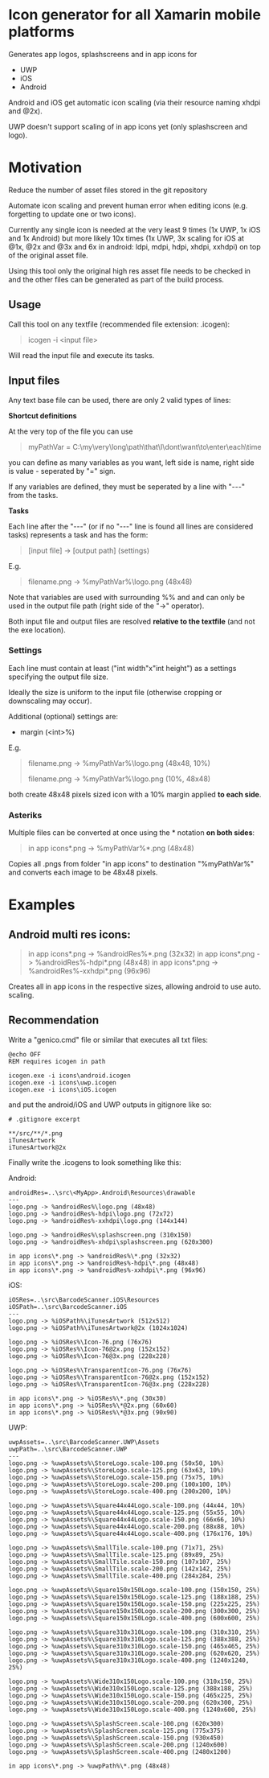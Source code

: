 # Icon generator for all Xamarin mobile platforms

Generates app logos, splashscreens and in app icons for
* UWP
* iOS
* Android

Android and iOS get automatic icon scaling (via their resource naming xhdpi and @2x).

UWP doesn't support scaling of in app icons yet (only splashscreen and logo).

# Motivation

Reduce the number of asset files stored  in the git repository

Automate icon scaling and prevent human error when editing icons (e.g. forgetting to update one or two icons).

Currently any single icon is needed at the very least 9 times (1x UWP, 1x iOS and 1x Android) but more likely 10x times (1x UWP, 3x scaling for iOS at @1x, @2x and @3x and 6x in android: ldpi, mdpi, hdpi, xhdpi, xxhdpi) on top of the original asset file.

Using this tool only the original high res asset file needs to be checked in and the other files can be generated as part of the build process.

## Usage

Call this tool on any textfile (recommended file extension: .icogen):

> icogen -i \<input file>

Will read the input file and execute its tasks.

## Input files

Any text base file can be used, there are only 2 valid types of lines:

**Shortcut definitions**

At the very top of the file you can use

> myPathVar = C:\my\very\long\path\that\I\dont\want\to\enter\each\time

you can define as many variables as you want, left side is name, right side is value - seperated by "=" sign.

If any variables are defined, they must be seperated by a line with "---" from the tasks.

**Tasks**

Each line after the "---" (or if no "---" line is found all lines are considered tasks) represents a task and has the form:

> [input file] -> [output path] (settings)

E.g.
> filename.png -> %myPathVar%\logo.png (48x48)

Note that variables are used with surrounding %% and and can only be used in the output file path (right side of the "->" operator).

Both input file and output files are resolved **relative to the textfile** (and not the exe location).

### Settings

Each line must contain at least ("int width"x"int height") as a settings specifying the output file size.

Ideally the size is uniform to the input file (otherwise cropping or downscaling may occur).

Additional (optional) settings are:

* margin (\<int>%)

E.g.

> filename.png -> %myPathVar%\logo.png (48x48, 10%)
> 
> filename.png -> %myPathVar%\logo.png (10%, 48x48)

both create 48x48 pixels sized icon with a 10% margin applied **to each side**.

### Asteriks

Multiple files can be converted at once using the * notation **on both sides**:

> in app icons\*.png -> %myPathVar%\*.png (48x48)

Copies all .pngs from folder "in app icons" to destination "%myPathVar%" and converts each image to be 48x48 pixels.

# Examples

## Android multi res icons:

> in app icons\*.png -> %androidRes%\*.png (32x32)
> in app icons\*.png -> %androidRes%-hdpi\*.png (48x48)
> in app icons\*.png -> %androidRes%-xxhdpi\*.png (96x96)

Creates all in app icons in the respective sizes, allowing android to use auto. scaling.

## Recommendation

Write a "genico.cmd" file or similar that executes all txt files:

```
@echo OFF
REM requires icogen in path

icogen.exe -i icons\android.icogen
icogen.exe -i icons\uwp.icogen
icogen.exe -i icons\iOS.icogen

```

and put the android/iOS and UWP outputs in gitignore like so:

```
# .gitignore excerpt

**/src/**/*.png
iTunesArtwork
iTunesArtwork@2x

```

Finally write the .icogens to look something like this:

Android:
```
androidRes=..\src\<MyApp>.Android\Resources\drawable
---
logo.png -> %androidRes%\logo.png (48x48)
logo.png -> %androidRes%-hdpi\logo.png (72x72)
logo.png -> %androidRes%-xxhdpi\logo.png (144x144)

logo.png -> %androidRes%\splashscreen.png (310x150)
logo.png -> %androidRes%-xhdpi\splashscreen.png (620x300)

in app icons\*.png -> %androidRes%\*.png (32x32)
in app icons\*.png -> %androidRes%-hdpi\*.png (48x48)
in app icons\*.png -> %androidRes%-xxhdpi\*.png (96x96)

```

iOS:
```
iOSRes=..\src\BarcodeScanner.iOS\Resources
iOSPath=..\src\BarcodeScanner.iOS
---
logo.png -> %iOSPath%\iTunesArtwork (512x512)
logo.png -> %iOSPath%\iTunesArtwork@2x (1024x1024)

logo.png -> %iOSRes%\Icon-76.png (76x76)
logo.png -> %iOSRes%\Icon-76@2x.png (152x152)
logo.png -> %iOSRes%\Icon-76@3x.png (228x228)

logo.png -> %iOSRes%\TransparentIcon-76.png (76x76)
logo.png -> %iOSRes%\TransparentIcon-76@2x.png (152x152)
logo.png -> %iOSRes%\TransparentIcon-76@3x.png (228x228)

in app icons\*.png -> %iOSRes%\*.png (30x30)
in app icons\*.png -> %iOSRes%\*@2x.png (60x60)
in app icons\*.png -> %iOSRes%\*@3x.png (90x90)

```

UWP:
```
uwpAssets=..\src\BarcodeScanner.UWP\Assets
uwpPath=..\src\BarcodeScanner.UWP
---
logo.png -> %uwpAssets%\StoreLogo.scale-100.png (50x50, 10%)
logo.png -> %uwpAssets%\StoreLogo.scale-125.png (63x63, 10%)
logo.png -> %uwpAssets%\StoreLogo.scale-150.png (75x75, 10%)
logo.png -> %uwpAssets%\StoreLogo.scale-200.png (100x100, 10%)
logo.png -> %uwpAssets%\StoreLogo.scale-400.png (200x200, 10%)

logo.png -> %uwpAssets%\Square44x44Logo.scale-100.png (44x44, 10%)
logo.png -> %uwpAssets%\Square44x44Logo.scale-125.png (55x55, 10%)
logo.png -> %uwpAssets%\Square44x44Logo.scale-150.png (66x66, 10%)
logo.png -> %uwpAssets%\Square44x44Logo.scale-200.png (88x88, 10%)
logo.png -> %uwpAssets%\Square44x44Logo.scale-400.png (176x176, 10%)

logo.png -> %uwpAssets%\SmallTile.scale-100.png (71x71, 25%)
logo.png -> %uwpAssets%\SmallTile.scale-125.png (89x89, 25%)
logo.png -> %uwpAssets%\SmallTile.scale-150.png (107x107, 25%)
logo.png -> %uwpAssets%\SmallTile.scale-200.png (142x142, 25%)
logo.png -> %uwpAssets%\SmallTile.scale-400.png (284x284, 25%)

logo.png -> %uwpAssets%\Square150x150Logo.scale-100.png (150x150, 25%)
logo.png -> %uwpAssets%\Square150x150Logo.scale-125.png (188x188, 25%)
logo.png -> %uwpAssets%\Square150x150Logo.scale-150.png (225x225, 25%)
logo.png -> %uwpAssets%\Square150x150Logo.scale-200.png (300x300, 25%)
logo.png -> %uwpAssets%\Square150x150Logo.scale-400.png (600x600, 25%)

logo.png -> %uwpAssets%\Square310x310Logo.scale-100.png (310x310, 25%)
logo.png -> %uwpAssets%\Square310x310Logo.scale-125.png (388x388, 25%)
logo.png -> %uwpAssets%\Square310x310Logo.scale-150.png (465x465, 25%)
logo.png -> %uwpAssets%\Square310x310Logo.scale-200.png (620x620, 25%)
logo.png -> %uwpAssets%\Square310x310Logo.scale-400.png (1240x1240, 25%)

logo.png -> %uwpAssets%\Wide310x150Logo.scale-100.png (310x150, 25%)
logo.png -> %uwpAssets%\Wide310x150Logo.scale-125.png (388x188, 25%)
logo.png -> %uwpAssets%\Wide310x150Logo.scale-150.png (465x225, 25%)
logo.png -> %uwpAssets%\Wide310x150Logo.scale-200.png (620x300, 25%)
logo.png -> %uwpAssets%\Wide310x150Logo.scale-400.png (1240x600, 25%)

logo.png -> %uwpAssets%\SplashScreen.scale-100.png (620x300)
logo.png -> %uwpAssets%\SplashScreen.scale-125.png (775x375)
logo.png -> %uwpAssets%\SplashScreen.scale-150.png (930x450)
logo.png -> %uwpAssets%\SplashScreen.scale-200.png (1240x600)
logo.png -> %uwpAssets%\SplashScreen.scale-400.png (2480x1200)

in app icons\*.png -> %uwpPath%\*.png (48x48)

```